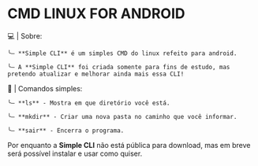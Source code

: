 # CMD LINUX FOR ANDROID

  💻 | Sobre:

    ╰— **Simple CLI** é um simples CMD do linux refeito para android.
    
    ╰— A **Simple CLI** foi criada somente para fins de estudo, mas pretendo atualizar e melhorar ainda mais essa CLI!


  📠 | Comandos simples:
    
    ╰— **ls** - Mostra em que diretório você está.
    
    ╰— **mkdir** - Criar uma nova pasta no caminho que você informar.

    ╰— **sair** - Encerra o programa.


Por enquanto a **Simple CLI** não está pública para download, mas em breve será possível instalar e usar como quiser.
